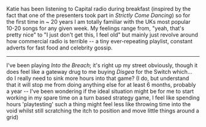 Katie has been listening to Capital radio during breakfast (inspired by the fact that one of the presenters took part in _Strictly Come Dancing_) so for the first time in ~ 20 years I am totally familiar with the UKs most popular 10-20 songs for any given week. My feelings range from, "yeah, that's pretty nice" to "I just don't get this, I feel old" but mainly just revolve around how commercial radio is terrible -- a tiny ever-repeating playlist, constant adverts for fast food and celebrity gossip.

---

I've been playing _Into the Breach_; it's right up my street obviously, though it does feel like a gateway drug to me buying _Disgea_ for the Switch which... do I really need to sink more hours into that game? (I do, but understand that it will stop me from doing anything else for at least 6 months, probably a year -- I've been wondering if the ideal situation might be for me to start working in my spare time on a turn based strategy game, I feel like spending hours 'playtesting' such a thing might feel less like throwing time into the void whilst still scratching the itch to position and move little things around a grid)
